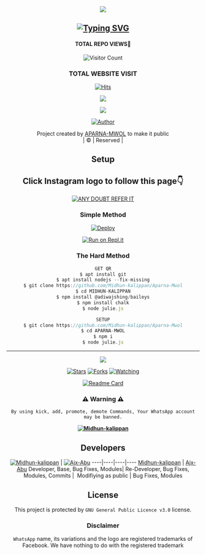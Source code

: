 <div align="center">
  <p align="center">
<img src=https://i.imgur.com/Q8UeA57.png>
</p>

## [![Typing SVG](https://readme-typing-svg.herokuapp.com?font=Rockstar-ExtraBold&color=F33A6A&lines=WELCOME+TO+APARNA-MWOL+WA+BOT+REPO;CREATED+BY+MIDHUN-KALIPPAN+SIR;THIS+IS+A+USERBOT+PRIVATE+AND+PUBLIC+BOT;WITH+MORE+FEATHERS)](https://git.io/typing-svg)

 </a>
</p>

#### TOTAL REPO VIEWS📍
![Visitor Count](https://profile-counter.glitch.me/terror-boy/count.svg)
  
### TOTAL WEBSITE VISIT
  [![Hits](https://hits.seeyoufarm.com/api/count/incr/badge.svg?url=https%3A%2F%2Fwhitedevil-bot.yolasite.com&count_bg=%2379C83D&title_bg=%23030303&icon=webauthn.svg&icon_color=%23FFFAFA&title=WEBSITE+VISITORS&edge_flat=false)](https://whitedevil-bot.yolasite.com)


<div align="center">
  <p align="center">
<img src=https://www.linkpicture.com/q/IMG-20220309-WA0669.jpg>
</p>

<img src=https://i.ibb.co/s1CSFK7/ae6572d653ee04f78fc986bddd89d5b3.png>
</p>


  <p align="center">
<a href="https:"><img title="Author" src="https://img.shields.io/badge/Author--MIDHUN/APARNA-MWOL?color=blue&style=for-the-badge&logo=whatsapp"></a>
</p>
</div>
<p align="center">
Project created by <a href="https://github.com/Midhun-kalippan/Aparna-Mwol">APARNA-MWOL</a> to make it public
    <br>
       | © |
        Reserved |
    <br> 
</p>

## Setup
<div align="center"> 


## Click Instagram logo to follow this page👇

 [![ANY DOUBT REFER IT](https://i.imgur.com/j1x0HpA.jpeg)](https://instagram.com/_midhun_x3_)

  ### Simple Method
  
[![Deploy](https://www.herokucdn.com/deploy/button.svg)](https://heroku.com/deploy?template=https://github.com/Midhun-kalippan/Aparna-Mwol.git)



  
[![Run on Repl.it](https://repl.it/badge/github/quiec/whatsAlfa)](https://replit.com/@ABUOP1/AMRU-SER-QR?v=1)
  
### The Hard Method
```js
GET QR
$ apt install git
$ apt install nodejs --fix-missing
$ git clone https://github.com/Midhun-kalippan/Aparna-Mwol
$ cd MIDHUN-KALIPPAN
$ npm install @adiwajshing/baileys
$ npm install chalk
$ node julie.js
```
      
```js
SETUP
$ git clone https://github.com/Midhun-kalippan/Aparna-Mwol
$ cd APARNA-MWOL
$ npm i
$ node julie.js
```

----

  <p align="center">
  <a href="https://github.com/Midhun-kalippan/Aparna-Mwol">
    
<a href="https://github.com/Midhun-kalippan/followers">
<img src="https://img.shields.io/github/repo-size/cyberchekuthan/Kaztroserv1_v2?color=green&label=Repo%20total%20size&style=plastic">
<p align="center">
<a href="https://github.com/Midhun-kalippan/followers"
<img title="Followers" src="https://img.shields.io/github/followers/Aj-fx?color=blue&style=flat-square"></a>
<a href="https://github.com/Midhun-kalippan/Aparna-Mwol/stargazers/"><img title="Stars" src="https://img.shields.io/github/stars/Midhun-kalippan/Aparna-Mwol?color=blue&style=flat-square"></a>
<a href="https://github.com/Midhun-kalippan/Aparna-Mwol/network/members"><img title="Forks" src="https://img.shields.io/github/forks/Midhun-kalippan/Aparna-Mwol?color=blue&style=flat-square"></a>
<a href="https://github.com/Midhun-kalippan/Aparna-Mwol/watchers"><img title="Watching" src="https://img.shields.io/github/watchers/Midhun-kalippan/Aparna-Mwol?label=Watchers&color=blue&style=flat-square"></a>
</p>

       
  [![Readme Card](https://github-readme-stats.vercel.app/api/pin/?username=Midhun-kalippan&repo=AMRU-ser&theme=nightowl)](https://github.com/Midhun-kalippan/Aparna-Mwol)
  </div>
    
### ⚠ Warning ⚠

```
By using kick, add, promote, demote Commands, Your WhatsApp account may be banned.

```
**[![Midhun-kalippan](https://raw.githubusercontent.com/rodrigograca31/rodrigograca31/master/matrix.svg)](http://wa.me/917025631103?text=Can%20you%20help%20bro)**

## Developers
  <div align="center">
    
  [![Midhun-kalippan](https://github.com/Midhun-kalippan.png?size=100)](https://github.com/Midhun-kalippan) | [![Ajx-Abu](https://github.com/Ajx-Abu.png?size=100)](https://github.com/Ajx-Abu) 
----|----|----|----
[Midhun-kalippan](https://github.com/Midhun-kalippan) | [Ajx-Abu](https://github.com/Ajx-Abu)
Developer, Base, Bug Fixes, Modules| Re-Developer, Bug Fixes, Modules, Commits |  Modifiying  as   public | Bug Fixes, Modules 
  </div>
    


## License
This project is protected by `GNU General Public Licence v3.0` license.

### Disclaimer
`WhatsApp` name, its variations and the logo are registered trademarks of Facebook. We have nothing to do with the registered trademark
